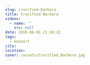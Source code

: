 ```yaml
---
slug: crucified-barbara
title: Crucified Barbara
videos:
  - name: ''
    src: null
date: 2016-06-01 21:10:22
tags:
  - konzert
city:
location:
cover: /assets/Crucified_Barbara.jpg
---
```

